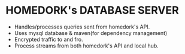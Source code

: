 # HOMEDORK's DATABASE SERVER
* Handles/processes queries sent from homedork's API.
* Uses mysql database & maven(for dependency management)
* Encrypted traffic to and fro.
* Process streams from both homedork's API and local hub.

